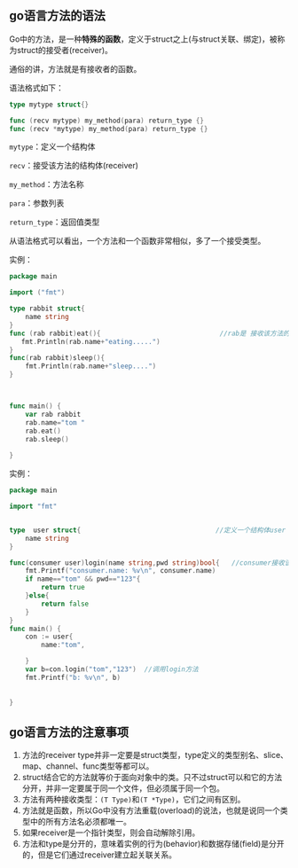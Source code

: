 ## go语言方法的语法

Go中的方法，是一种**特殊的函数**，定义于struct之上(与struct关联、绑定)，被称为struct的接受者(receiver)。

通俗的讲，方法就是有接收者的函数。

语法格式如下：

```go
type mytype struct{}

func (recv mytype) my_method(para) return_type {}
func (recv *mytype) my_method(para) return_type {}
```

`mytype`：定义一个结构体

`recv`：接受该方法的结构体(receiver)

`my_method`：方法名称

`para`：参数列表

`return_type`：返回值类型

从语法格式可以看出，一个方法和一个函数非常相似，多了一个接受类型。

实例：

```go
package main

import ("fmt")

type rabbit struct{
	name string
}
func (rab rabbit)eat(){                              //rab是 接收该方法的结构体，rabbit是定义一个结构体，eat是方法名称
   fmt.Println(rab.name+"eating.....")
}
func(rab rabbit)sleep(){
	fmt.Println(rab.name+"sleep....")
}



func main() {
	var rab rabbit
	rab.name="tom "
	rab.eat()
	rab.sleep()
	
}
```



实例：

```go
package main

import "fmt"


type  user struct{                                  //定义一个结构体user
	name string
}

func(consumer user)login(name string,pwd string)bool{   //consumer接收该方法的结构体，user是结构体，login是方法名称（name和pwd是参数列表），bool是返回值类型为布尔类型
	fmt.Printf("consumer.name: %v\n", consumer.name)
	if name=="tom" && pwd=="123"{
		return true
	}else{
		return false
	}
}
func main() {
	con := user{
		name:"tom",

	}
	var b=con.login("tom","123")  //调用login方法
	fmt.Printf("b: %v\n", b)
	
	
}
```





## go语言方法的注意事项

1. 方法的receiver type并非一定要是struct类型，type定义的类型别名、slice、map、channel、func类型等都可以。
2. struct结合它的方法就等价于面向对象中的类。只不过struct可以和它的方法分开，并非一定要属于同一个文件，但必须属于同一个包。
3. 方法有两种接收类型：`(T Type)`和`(T *Type)`，它们之间有区别。
4. 方法就是函数，所以Go中没有方法重载(overload)的说法，也就是说同一个类型中的所有方法名必须都唯一。
5. 如果receiver是一个指针类型，则会自动解除引用。
6. 方法和type是分开的，意味着实例的行为(behavior)和数据存储(field)是分开的，但是它们通过receiver建立起关联关系。